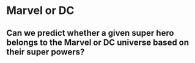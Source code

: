 Marvel or DC
================

Can we predict whether a given super hero belongs to the Marvel or DC universe based on their super powers?
-----------------------------------------------------------------------------------------------------------

